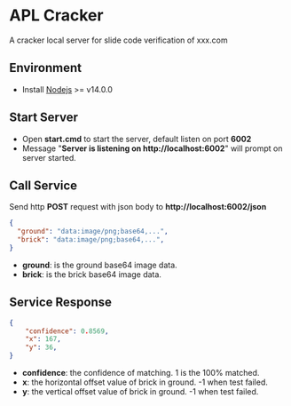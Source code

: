 # APL Cracker
A cracker local server for slide code verification of xxx.com

Environment
------------
- Install [Nodejs](https://nodejs.org/) >= v14.0.0

Start Server
------------
- Open **start.cmd** to start the server, default listen on port **6002**
- Message "**Server is listening on http&#58;//localhost:6002**" will prompt on server started.

Call Service
------------
Send http **POST** request with json body to **http&#58;//localhost:6002/json**
```json
{
  "ground": "data:image/png;base64,...",
  "brick": "data:image/png;base64,...",
}
```
- **ground**: is the ground base64 image data.
- **brick**: is the brick base64 image data.

Service Response
------------
```json
{
    "confidence": 0.8569,
    "x": 167,
    "y": 36,
}
```
- **confidence**: the confidence of matching. 1 is the 100% matched.
- **x**: the horizontal offset value of brick in ground. -1 when test failed.
- **y**: the vertical offset value of brick in ground. -1 when test failed.
